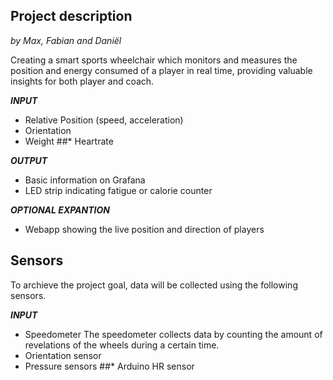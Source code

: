 ## Project description
*by Max, Fabian and Daniël*

Creating a smart sports wheelchair which monitors and measures the position and energy consumed of a player in real time, providing valuable insights for both player and coach.

__*INPUT*__
* Relative Position (speed, acceleration)
* Orientation
* Weight
##* Heartrate

__*OUTPUT*__
* Basic information on Grafana
* LED strip indicating fatigue or calorie counter





__*OPTIONAL EXPANTION*__
* Webapp showing the live position and direction of players


## Sensors

To archieve the project goal, data will be collected using the following sensors.

__*INPUT*__
* Speedometer
The speedometer collects data by counting the amount of revelations of the wheels during a certain time. 
* Orientation sensor
* Pressure sensors
##* Arduino HR sensor  
